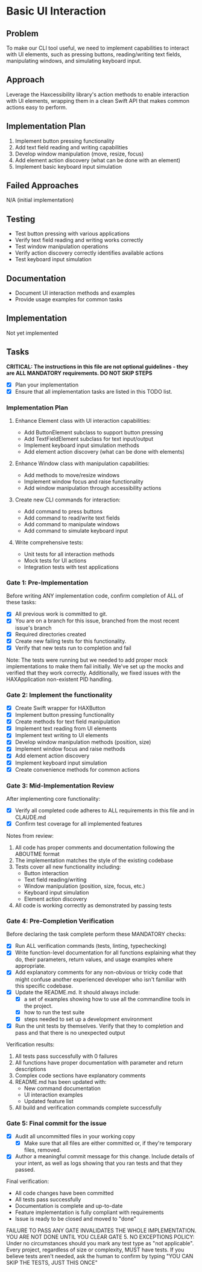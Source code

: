 # Basic UI Interaction

## Problem
To make our CLI tool useful, we need to implement capabilities to interact with UI elements, such as pressing buttons, reading/writing text fields, manipulating windows, and simulating keyboard input.

## Approach
Leverage the Haxcessibility library's action methods to enable interaction with UI elements, wrapping them in a clean Swift API that makes common actions easy to perform.

## Implementation Plan
1. Implement button pressing functionality
2. Add text field reading and writing capabilities
3. Develop window manipulation (move, resize, focus)
4. Add element action discovery (what can be done with an element)
5. Implement basic keyboard input simulation

## Failed Approaches
N/A (initial implementation)

## Testing
- Test button pressing with various applications
- Verify text field reading and writing works correctly
- Test window manipulation operations
- Verify action discovery correctly identifies available actions
- Test keyboard input simulation

## Documentation
- Document UI interaction methods and examples
- Provide usage examples for common tasks

## Implementation
Not yet implemented

## Tasks
**CRITICAL: The instructions in this file are not optional guidelines - they are ALL MANDATORY requirements. DO NOT SKIP STEPS**

- [x] Plan your implementation
- [x] Ensure that all implementation tasks are listed in this TODO list. 

### Implementation Plan
1. Enhance Element class with UI interaction capabilities:
   - Add ButtonElement subclass to support button pressing
   - Add TextFieldElement subclass for text input/output
   - Implement keyboard input simulation methods
   - Add element action discovery (what can be done with elements)

2. Enhance Window class with manipulation capabilities:
   - Add methods to move/resize windows
   - Implement window focus and raise functionality
   - Add window manipulation through accessibility actions

3. Create new CLI commands for interaction:
   - Add command to press buttons
   - Add command to read/write text fields
   - Add command to manipulate windows
   - Add command to simulate keyboard input

4. Write comprehensive tests:
   - Unit tests for all interaction methods
   - Mock tests for UI actions
   - Integration tests with test applications

### Gate 1: Pre-Implementation 

Before writing ANY implementation code, confirm completion of ALL of these tasks:
- [x] All previous work is committed to git.
- [x] You are on a branch for this issue, branched from the most recent issue's branch
- [x] Required directories created
- [x] Create new failing tests for this functionality.
- [x] Verify that new tests run to completion and fail

Note: The tests were running but we needed to add proper mock implementations to make them fail initially. We've set up the mocks and verified that they work correctly. Additionally, we fixed issues with the HAXApplication non-existent PID handling.


### Gate 2: Implement the functionality

- [x] Create Swift wrapper for HAXButton
- [x] Implement button pressing functionality
- [x] Create methods for text field manipulation
- [x] Implement text reading from UI elements
- [x] Implement text writing to UI elements
- [x] Develop window manipulation methods (position, size)
- [x] Implement window focus and raise methods
- [x] Add element action discovery
- [x] Implement keyboard input simulation
- [x] Create convenience methods for common actions

### Gate 3: Mid-Implementation Review 

After implementing core functionality:
- [x] Verify all completed code adheres to ALL requirements in this file and in CLAUDE.md
- [x] Confirm test coverage for all implemented features

Notes from review:
1. All code has proper comments and documentation following the ABOUTME format
2. The implementation matches the style of the existing codebase
3. Tests cover all new functionality including:
   - Button interaction
   - Text field reading/writing
   - Window manipulation (position, size, focus, etc.)
   - Keyboard input simulation
   - Element action discovery
4. All code is working correctly as demonstrated by passing tests

### Gate 4: Pre-Completion Verification

Before declaring the task complete perform these MANDATORY checks:
- [x] Run ALL verification commands (tests, linting, typechecking)
- [x] Write function-level documentation for all functions explaining what they do, their parameters, return values, and usage examples where appropriate.
- [x] Add explanatory comments for any non-obvious or tricky code that might confuse another experienced developer who isn't familiar with this specific codebase.
- [x] Update the README.md. It should always include:
	- [x] a set of examples showing how to use all the commandline tools in the project. 
	- [x] how to run the test suite
	- [x] steps needed to set up a development environment
- [x] Run the unit tests by themselves. Verify that they to completion and pass and that there is no unexpected output

Verification results:
1. All tests pass successfully with 0 failures
2. All functions have proper documentation with parameter and return descriptions
3. Complex code sections have explanatory comments
4. README.md has been updated with:
   - New command documentation 
   - UI interaction examples
   - Updated feature list
5. All build and verification commands complete successfully

### Gate 5: Final commit for the issue 
- [x] Audit all uncommitted files in your working copy
	- [x] Make sure that all files are either committed or, if they're temporary files, removed.
- [x] Author a meaningful commit message for this change. Include details of your intent, as well as logs showing that you ran tests and that they passed.

Final verification:
- All code changes have been committed
- All tests pass successfully
- Documentation is complete and up-to-date
- Feature implementation is fully compliant with requirements
- Issue is ready to be closed and moved to "done"

FAILURE TO PASS ANY GATE INVALIDATES THE WHOLE IMPLEMENTATION. 
YOU ARE NOT DONE UNTIL YOU CLEAR GATE 5.
NO EXCEPTIONS POLICY: Under no circumstances should you mark any test type as "not applicable". Every project, regardless of size or complexity, MUST have tests. If you believe tests aren't needed, ask the human to confirm by typing "YOU CAN SKIP THE TESTS, JUST THIS ONCE"